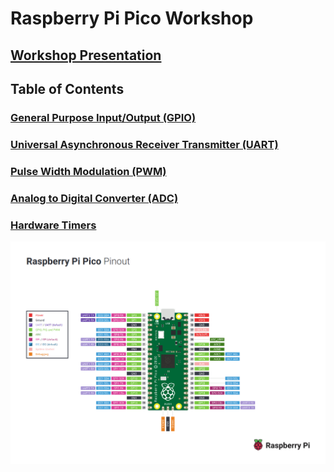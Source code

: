 # Raspberry Pi Pico Workshop

## [Workshop Presentation](https://docs.google.com/presentation/d/10UlFPzljGfi0L2pcKjVzTPjJ5C-snwKU/edit?usp=sharing&ouid=106952776417038251910&rtpof=true&sd=true)

## Table of Contents

### [General Purpose Input/Output (GPIO)](workshop/gpio/)
### [Universal Asynchronous Receiver Transmitter (UART)](workshop/uart/)
### [Pulse Width Modulation (PWM)](workshop/pwm/)
### [Analog to Digital Converter (ADC)](workshop/adc/)
### [Hardware Timers](workshop/timers/)

![Pico Pinout](img/pico_pintout.png)